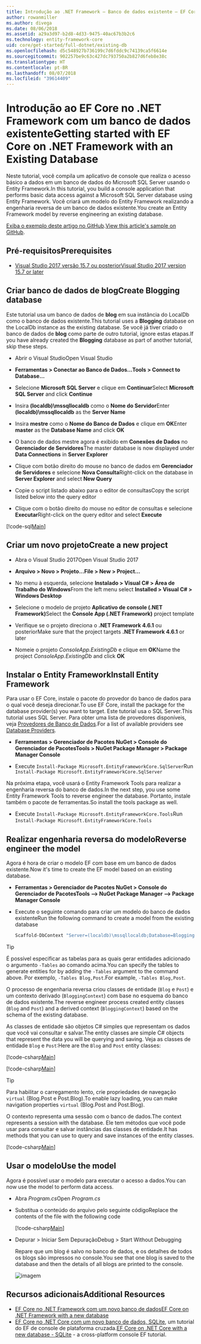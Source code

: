 ```yaml
---
title: Introdução ao .NET Framework – Banco de dados existente – EF Core
author: rowanmiller
ms.author: divega
ms.date: 08/06/2018
ms.assetid: a29a3d97-b2d8-4d33-9475-40ac67b3b2c6
ms.technology: entity-framework-core
uid: core/get-started/full-dotnet/existing-db
ms.openlocfilehash: d5c548927b736199c7d6fddc9c74139ca5f6614e
ms.sourcegitcommit: 902257be9c63c427dc793750a2b827d6feb8e38c
ms.translationtype: HT
ms.contentlocale: pt-BR
ms.lasthandoff: 08/07/2018
ms.locfileid: "39614409"
---
```

# <a name="getting-started-with-ef-core-on-net-framework-with-an-existing-database"></a><span data-ttu-id="0967b-102">Introdução ao EF Core no .NET Framework com um banco de dados existente</span><span class="sxs-lookup"><span data-stu-id="0967b-102">Getting started with EF Core on .NET Framework with an Existing Database</span></span>

<span data-ttu-id="0967b-103">Neste tutorial, você compila um aplicativo de console que realiza o acesso básico a dados em um banco de dados do Microsoft SQL Server usando o Entity Framework.</span><span class="sxs-lookup"><span data-stu-id="0967b-103">In this tutorial, you build a console application that performs basic data access against a Microsoft SQL Server database using Entity Framework.</span></span> <span data-ttu-id="0967b-104">Você criará um modelo do Entity Framework realizando a engenharia reversa de um banco de dados existente.</span><span class="sxs-lookup"><span data-stu-id="0967b-104">You create an Entity Framework model by reverse engineering an existing database.</span></span>

<span data-ttu-id="0967b-105">[Exiba o exemplo deste artigo no GitHub](https://github.com/aspnet/EntityFramework.Docs/tree/master/samples/core/GetStarted/FullNet/ConsoleApp.ExistingDb).</span><span class="sxs-lookup"><span data-stu-id="0967b-105">[View this article's sample on GitHub](https://github.com/aspnet/EntityFramework.Docs/tree/master/samples/core/GetStarted/FullNet/ConsoleApp.ExistingDb).</span></span>

## <a name="prerequisites"></a><span data-ttu-id="0967b-106">Pré-requisitos</span><span class="sxs-lookup"><span data-stu-id="0967b-106">Prerequisites</span></span>

* [<span data-ttu-id="0967b-107">Visual Studio 2017 versão 15.7 ou posterior</span><span class="sxs-lookup"><span data-stu-id="0967b-107">Visual Studio 2017 version 15.7 or later</span></span>](https://www.visualstudio.com/downloads/)

## <a name="create-blogging-database"></a><span data-ttu-id="0967b-108">Criar banco de dados de blog</span><span class="sxs-lookup"><span data-stu-id="0967b-108">Create Blogging database</span></span>

<span data-ttu-id="0967b-109">Este tutorial usa um banco de dados de **blog** em sua instância do LocalDb como o banco de dados existente.</span><span class="sxs-lookup"><span data-stu-id="0967b-109">This tutorial uses a **Blogging** database on the LocalDb instance as the existing database.</span></span> <span data-ttu-id="0967b-110">Se você já tiver criado o banco de dados de **blog** como parte de outro tutorial, ignore estas etapas.</span><span class="sxs-lookup"><span data-stu-id="0967b-110">If you have already created the **Blogging** database as part of another tutorial, skip these steps.</span></span>

* <span data-ttu-id="0967b-111">Abrir o Visual Studio</span><span class="sxs-lookup"><span data-stu-id="0967b-111">Open Visual Studio</span></span>

* <span data-ttu-id="0967b-112">**Ferramentas > Conectar ao Banco de Dados...**</span><span class="sxs-lookup"><span data-stu-id="0967b-112">**Tools > Connect to Database...**</span></span>

* <span data-ttu-id="0967b-113">Selecione **Microsoft SQL Server** e clique em **Continuar**</span><span class="sxs-lookup"><span data-stu-id="0967b-113">Select **Microsoft SQL Server** and click **Continue**</span></span>

* <span data-ttu-id="0967b-114">Insira **(localdb)\mssqllocaldb** como o **Nome do Servidor**</span><span class="sxs-lookup"><span data-stu-id="0967b-114">Enter **(localdb)\mssqllocaldb** as the **Server Name**</span></span>

* <span data-ttu-id="0967b-115">Insira **mestre** como o **Nome do Banco de Dados** e clique em **OK**</span><span class="sxs-lookup"><span data-stu-id="0967b-115">Enter **master** as the **Database Name** and click **OK**</span></span>

* <span data-ttu-id="0967b-116">O banco de dados mestre agora é exibido em **Conexões de Dados** no **Gerenciador de Servidores**</span><span class="sxs-lookup"><span data-stu-id="0967b-116">The master database is now displayed under **Data Connections** in **Server Explorer**</span></span>

* <span data-ttu-id="0967b-117">Clique com botão direito do mouse no banco de dados em **Gerenciador de Servidores** e selecione **Nova Consulta**</span><span class="sxs-lookup"><span data-stu-id="0967b-117">Right-click on the database in **Server Explorer** and select **New Query**</span></span>

* <span data-ttu-id="0967b-118">Copie o script listado abaixo para o editor de consultas</span><span class="sxs-lookup"><span data-stu-id="0967b-118">Copy the script listed below into the query editor</span></span>

* <span data-ttu-id="0967b-119">Clique com o botão direito do mouse no editor de consultas e selecione **Executar**</span><span class="sxs-lookup"><span data-stu-id="0967b-119">Right-click on the query editor and select **Execute**</span></span>

[!code-sql[Main](../_shared/create-blogging-database-script.sql)]

## <a name="create-a-new-project"></a><span data-ttu-id="0967b-120">Criar um novo projeto</span><span class="sxs-lookup"><span data-stu-id="0967b-120">Create a new project</span></span>

* <span data-ttu-id="0967b-121">Abra o Visual Studio 2017</span><span class="sxs-lookup"><span data-stu-id="0967b-121">Open Visual Studio 2017</span></span>

* <span data-ttu-id="0967b-122">**Arquivo > Novo > Projeto...**</span><span class="sxs-lookup"><span data-stu-id="0967b-122">**File > New > Project...**</span></span>

* <span data-ttu-id="0967b-123">No menu à esquerda, selecione **Instalado > Visual C# > Área de Trabalho do Windows**</span><span class="sxs-lookup"><span data-stu-id="0967b-123">From the left menu select **Installed > Visual C# > Windows Desktop**</span></span>

* <span data-ttu-id="0967b-124">Selecione o modelo de projeto **Aplicativo de console (.NET Framework)**</span><span class="sxs-lookup"><span data-stu-id="0967b-124">Select the **Console App (.NET Framework)** project template</span></span>

* <span data-ttu-id="0967b-125">Verifique se o projeto direciona o **.NET Framework 4.6.1** ou posterior</span><span class="sxs-lookup"><span data-stu-id="0967b-125">Make sure that the project targets **.NET Framework 4.6.1** or later</span></span>

* <span data-ttu-id="0967b-126">Nomeie o projeto *ConsoleApp.ExistingDb* e clique em **OK**</span><span class="sxs-lookup"><span data-stu-id="0967b-126">Name the project *ConsoleApp.ExistingDb* and click **OK**</span></span>

## <a name="install-entity-framework"></a><span data-ttu-id="0967b-127">Instalar o Entity Framework</span><span class="sxs-lookup"><span data-stu-id="0967b-127">Install Entity Framework</span></span>

<span data-ttu-id="0967b-128">Para usar o EF Core, instale o pacote do provedor do banco de dados para o qual você deseja direcionar.</span><span class="sxs-lookup"><span data-stu-id="0967b-128">To use EF Core, install the package for the database provider(s) you want to target.</span></span> <span data-ttu-id="0967b-129">Este tutorial usa o SQL Server.</span><span class="sxs-lookup"><span data-stu-id="0967b-129">This tutorial uses SQL Server.</span></span> <span data-ttu-id="0967b-130">Para obter uma lista de provedores disponíveis, veja [Provedores de Banco de Dados](../../providers/index.md).</span><span class="sxs-lookup"><span data-stu-id="0967b-130">For a list of available providers see [Database Providers](../../providers/index.md).</span></span>

* <span data-ttu-id="0967b-131">**Ferramentas > Gerenciador de Pacotes NuGet > Console do Gerenciador de Pacotes**</span><span class="sxs-lookup"><span data-stu-id="0967b-131">**Tools > NuGet Package Manager > Package Manager Console**</span></span>

* <span data-ttu-id="0967b-132">Execute `Install-Package Microsoft.EntityFrameworkCore.SqlServer`</span><span class="sxs-lookup"><span data-stu-id="0967b-132">Run `Install-Package Microsoft.EntityFrameworkCore.SqlServer`</span></span>

<span data-ttu-id="0967b-133">Na próxima etapa, você usará o Entity Framework Tools para realizar a engenharia reversa do banco de dados.</span><span class="sxs-lookup"><span data-stu-id="0967b-133">In the next step, you use some Entity Framework Tools to reverse engineer the database.</span></span> <span data-ttu-id="0967b-134">Portanto, instale também o pacote de ferramentas.</span><span class="sxs-lookup"><span data-stu-id="0967b-134">So install the tools package as well.</span></span>

* <span data-ttu-id="0967b-135">Execute `Install-Package Microsoft.EntityFrameworkCore.Tools`</span><span class="sxs-lookup"><span data-stu-id="0967b-135">Run `Install-Package Microsoft.EntityFrameworkCore.Tools`</span></span>

## <a name="reverse-engineer-the-model"></a><span data-ttu-id="0967b-136">Realizar engenharia reversa do modelo</span><span class="sxs-lookup"><span data-stu-id="0967b-136">Reverse engineer the model</span></span>

<span data-ttu-id="0967b-137">Agora é hora de criar o modelo EF com base em um banco de dados existente.</span><span class="sxs-lookup"><span data-stu-id="0967b-137">Now it's time to create the EF model based on an existing database.</span></span>

* <span data-ttu-id="0967b-138">**Ferramentas > Gerenciador de Pacotes NuGet > Console do Gerenciador de Pacotes**</span><span class="sxs-lookup"><span data-stu-id="0967b-138">**Tools –> NuGet Package Manager –> Package Manager Console**</span></span>

* <span data-ttu-id="0967b-139">Execute o seguinte comando para criar um modelo do banco de dados existente</span><span class="sxs-lookup"><span data-stu-id="0967b-139">Run the following command to create a model from the existing database</span></span>

  ``` powershell
  Scaffold-DbContext "Server=(localdb)\mssqllocaldb;Database=Blogging;Trusted_Connection=True;" Microsoft.EntityFrameworkCore.SqlServer
  ```

> [!TIP]  
> <span data-ttu-id="0967b-140">É possível especificar as tabelas para as quais gerar entidades adicionado o argumento `-Tables` ao comando acima.</span><span class="sxs-lookup"><span data-stu-id="0967b-140">You can specify the tables to generate entities for by adding the `-Tables` argument to the command above.</span></span> <span data-ttu-id="0967b-141">Por exemplo, `-Tables Blog,Post`.</span><span class="sxs-lookup"><span data-stu-id="0967b-141">For example, `-Tables Blog,Post`.</span></span>

<span data-ttu-id="0967b-142">O processo de engenharia reversa criou classes de entidade (`Blog` e `Post`) e um contexto derivado (`BloggingContext`) com base no esquema do banco de dados existente.</span><span class="sxs-lookup"><span data-stu-id="0967b-142">The reverse engineer process created entity classes (`Blog` and `Post`) and a derived context (`BloggingContext`) based on the schema of the existing database.</span></span>

<span data-ttu-id="0967b-143">As classes de entidade são objetos C# simples que representam os dados que você vai consultar e salvar.</span><span class="sxs-lookup"><span data-stu-id="0967b-143">The entity classes are simple C# objects that represent the data you will be querying and saving.</span></span> <span data-ttu-id="0967b-144">Veja as classes de entidade `Blog` e `Post`:</span><span class="sxs-lookup"><span data-stu-id="0967b-144">Here are the `Blog` and `Post` entity classes:</span></span>

 [!code-csharp[Main](../../../../samples/core/GetStarted/FullNet/ConsoleApp.ExistingDb/Blog.cs)]

[!code-csharp[Main](../../../../samples/core/GetStarted/FullNet/ConsoleApp.ExistingDb/Post.cs)]

> [!TIP]  
> <span data-ttu-id="0967b-145">Para habilitar o carregamento lento, crie propriedades de navegação `virtual` (Blog.Post e Post.Blog).</span><span class="sxs-lookup"><span data-stu-id="0967b-145">To enable lazy loading, you can make navigation properties `virtual` (Blog.Post and Post.Blog).</span></span>

<span data-ttu-id="0967b-146">O contexto representa uma sessão com o banco de dados.</span><span class="sxs-lookup"><span data-stu-id="0967b-146">The context represents a session with the database.</span></span> <span data-ttu-id="0967b-147">Ele tem métodos que você pode usar para consultar e salvar instâncias das classes de entidade.</span><span class="sxs-lookup"><span data-stu-id="0967b-147">It has methods that you can use to query and save instances of the entity classes.</span></span>

[!code-csharp[Main](../../../../samples/core/GetStarted/FullNet/ConsoleApp.ExistingDb/BloggingContext.cs)]

## <a name="use-the-model"></a><span data-ttu-id="0967b-148">Usar o modelo</span><span class="sxs-lookup"><span data-stu-id="0967b-148">Use the model</span></span>

<span data-ttu-id="0967b-149">Agora é possível usar o modelo para executar o acesso a dados.</span><span class="sxs-lookup"><span data-stu-id="0967b-149">You can now use the model to perform data access.</span></span>

* <span data-ttu-id="0967b-150">Abra *Program.cs*</span><span class="sxs-lookup"><span data-stu-id="0967b-150">Open *Program.cs*</span></span>

* <span data-ttu-id="0967b-151">Substitua o conteúdo do arquivo pelo seguinte código</span><span class="sxs-lookup"><span data-stu-id="0967b-151">Replace the contents of the file with the following code</span></span>

  [!code-csharp[Main](../../../../samples/core/GetStarted/FullNet/ConsoleApp.ExistingDb/Program.cs)] 

* <span data-ttu-id="0967b-152">Depurar > Iniciar Sem Depuração</span><span class="sxs-lookup"><span data-stu-id="0967b-152">Debug > Start Without Debugging</span></span>

  <span data-ttu-id="0967b-153">Repare que um blog é salvo no banco de dados, e os detalhes de todos os blogs são impressos no console.</span><span class="sxs-lookup"><span data-stu-id="0967b-153">You see that one blog is saved to the database and then the details of all blogs are printed to the console.</span></span>

  ![imagem](_static/output-existing-db.png)

## <a name="additional-resources"></a><span data-ttu-id="0967b-155">Recursos adicionais</span><span class="sxs-lookup"><span data-stu-id="0967b-155">Additional Resources</span></span>

* [<span data-ttu-id="0967b-156">EF Core no .NET Framework com um novo banco de dados</span><span class="sxs-lookup"><span data-stu-id="0967b-156">EF Core on .NET Framework with a new database</span></span>](xref:core/get-started/full-dotnet/new-db)
* <span data-ttu-id="0967b-157">[EF Core no .NET Core com um novo banco de dados, SQLite](xref:core/get-started/netcore/new-db-sqlite), um tutorial do EF de console de plataforma cruzada.</span><span class="sxs-lookup"><span data-stu-id="0967b-157">[EF Core on .NET Core with a new database - SQLite](xref:core/get-started/netcore/new-db-sqlite) -  a cross-platform console EF tutorial.</span></span>
